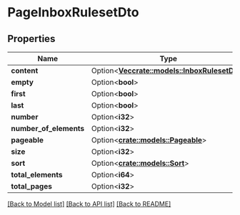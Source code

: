 # PageInboxRulesetDto

## Properties

| Name                   | Type                                                               | Description | Notes      |
| ---------------------- | ------------------------------------------------------------------ | ----------- | ---------- |
| **content**            | Option<[**Vec<crate::models::InboxRulesetDto>**](InboxRulesetDto)> |             | [optional] |
| **empty**              | Option<**bool**>                                                   |             | [optional] |
| **first**              | Option<**bool**>                                                   |             | [optional] |
| **last**               | Option<**bool**>                                                   |             | [optional] |
| **number**             | Option<**i32**>                                                    |             | [optional] |
| **number_of_elements** | Option<**i32**>                                                    |             | [optional] |
| **pageable**           | Option<[**crate::models::Pageable**](Pageable)>                    |             | [optional] |
| **size**               | Option<**i32**>                                                    |             | [optional] |
| **sort**               | Option<[**crate::models::Sort**](Sort)>                            |             | [optional] |
| **total_elements**     | Option<**i64**>                                                    |             | [optional] |
| **total_pages**        | Option<**i32**>                                                    |             | [optional] |

[[Back to Model list]](../README#documentation-for-models) [[Back to API list]](../README#documentation-for-api-endpoints) [[Back to README]](../README)
